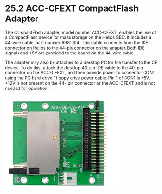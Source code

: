 # 25.2 ACC-CFEXT CompactFlash Adapter

The CompactFlash adapter, model number ACC-CFEXT, enables the use of a CompactFlash device for mass storage on the Helios SBC. It includes a 44-wire cable, part number 6981004. This cable connects from the IDE connector on Helios to the 44-pin connector on the adapter. Both IDE signals and +5V are provided to the board via the 44-wire cable. 

The adapter may also be attached to a desktop PC for file transfer to the CF device. To do this, attach the desktop 40-pin IDE cable to the 40-pin connector on the ACC-CFEXT, and then provide power to connector CON1 using the PC hard drive / floppy drive power cable. Pin 1 of CON1 is +5V. +12V is not present on the 44- pin connector or the ACC-CFEXT and is not needed for operation.

![ACC-CFEXT CompactFlash Adapter](../../../.gitbook/assets/image%20%28116%29.png)

